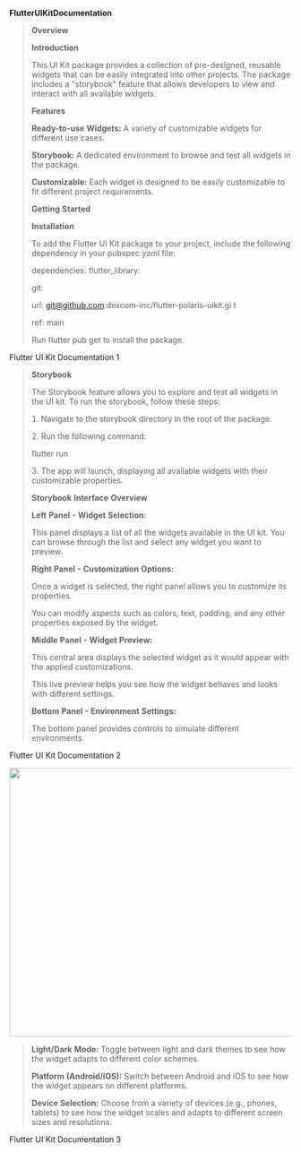 **FlutterUIKitDocumentation**
>
> **Overview**
>
> **Introduction**
>
> This UI Kit package provides a collection of pre-designed, reusable
> widgets that can be easily integrated into other projects. The package
> includes a "storybook" feature that allows developers to view and
> interact with all available widgets.
>
> **Features**
>
> **Ready-to-use** **Widgets:** A variety of customizable widgets for
> different use cases.
>
> **Storybook:** A dedicated environment to browse and test all widgets
> in the package.
>
> **Customizable:** Each widget is designed to be easily customizable to
> fit different project requirements.
>
> **Getting** **Started**
>
> **Installation**
>
> To add the Flutter UI Kit package to your project, include the
> following dependency in your pubspec.yaml file:
>
> dependencies: flutter_library:
>
> git:
>
> url: git@github.com:dexcom-inc/flutter-polaris-uikit.gi t
>
> ref: main
>
> Run flutter pub get to install the package.

Flutter UI Kit Documentation 1

> **Storybook**
>
> The Storybook feature allows you to explore and test all widgets in
> the UI kit. To run the storybook, follow these steps:
>
>  Navigate to the storybook directory in the root of the package.
>
>  Run the following command:
>
> flutter run
>
>  The app will launch, displaying all available widgets with their
> customizable properties.
>
> **Storybook** **Interface** **Overview**
>
> **Left** **Panel** **** **Widget** **Selection:**
>
> This panel displays a list of all the widgets available in the UI kit.
> You can browse through the list and select any widget you want to
> preview.
>
> **Right** **Panel** **** **Customization** **Options:**
>
> Once a widget is selected, the right panel allows you to customize its
> properties.
>
> You can modify aspects such as colors, text, padding, and any other
> properties exposed by the widget.
>
> **Middle** **Panel** **** **Widget** **Preview:**
>
> This central area displays the selected widget as it would appear with
> the applied customizations.
>
> This live preview helps you see how the widget behaves and looks with
> different settings.
>
> **Bottom** **Panel** **** **Environment** **Settings:**
>
> The bottom panel provides controls to simulate different environments.

Flutter UI Kit Documentation 2

<img src="./nex42t2c.png" style="width:6.5in;height:5in" />

> **Light/Dark** **Mode:** Toggle between light and dark themes to see
> how the widget adapts to different color schemes.
>
> **Platform** **Android/iOS** Switch between Android and iOS to see
> how the widget appears on different platforms.
>
> **Device** **Selection:** Choose from a variety of devices (e.g.,
> phones, tablets) to see how the widget scales and adapts to different
> screen sizes and resolutions.

Flutter UI Kit Documentation 3
